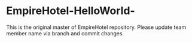 # EmpireHotel-HelloWorld-

This is the original master of EmpireHotel repository.
Please update team member name via branch and commit changes.
